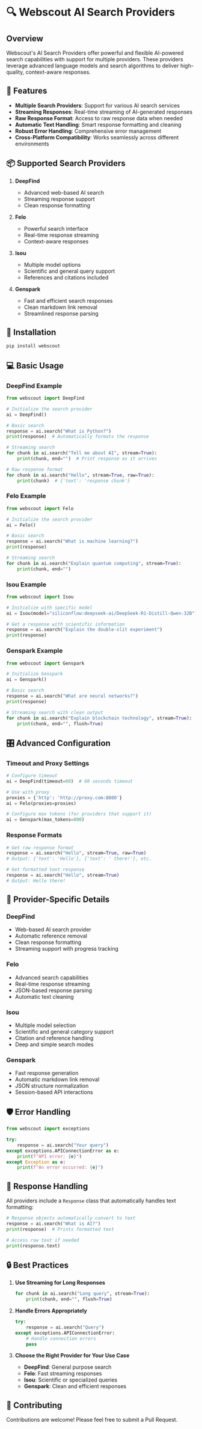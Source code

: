 # 🔍 Webscout AI Search Providers

## Overview

Webscout's AI Search Providers offer powerful and flexible AI-powered search capabilities with support for multiple providers. These providers leverage advanced language models and search algorithms to deliver high-quality, context-aware responses.

## 🌟 Features

- **Multiple Search Providers**: Support for various AI search services
- **Streaming Responses**: Real-time streaming of AI-generated responses
- **Raw Response Format**: Access to raw response data when needed
- **Automatic Text Handling**: Smart response formatting and cleaning
- **Robust Error Handling**: Comprehensive error management
- **Cross-Platform Compatibility**: Works seamlessly across different environments

## 📦 Supported Search Providers

1. **DeepFind**
   - Advanced web-based AI search
   - Streaming response support
   - Clean response formatting

2. **Felo**
   - Powerful search interface
   - Real-time response streaming
   - Context-aware responses

3. **Isou**
   - Multiple model options
   - Scientific and general query support
   - References and citations included

4. **Genspark**
   - Fast and efficient search responses
   - Clean markdown link removal
   - Streamlined response parsing

## 🚀 Installation

```bash
pip install webscout
```

## 💻 Basic Usage

### DeepFind Example

```python
from webscout import DeepFind

# Initialize the search provider
ai = DeepFind()

# Basic search
response = ai.search("What is Python?")
print(response)  # Automatically formats the response

# Streaming search
for chunk in ai.search("Tell me about AI", stream=True):
    print(chunk, end="")  # Print response as it arrives

# Raw response format
for chunk in ai.search("Hello", stream=True, raw=True):
    print(chunk)  # {'text': 'response chunk'}
```

### Felo Example

```python
from webscout import Felo

# Initialize the search provider
ai = Felo()

# Basic search
response = ai.search("What is machine learning?")
print(response)

# Streaming search
for chunk in ai.search("Explain quantum computing", stream=True):
    print(chunk, end="")
```

### Isou Example

```python
from webscout import Isou

# Initialize with specific model
ai = Isou(model="siliconflow:deepseek-ai/DeepSeek-R1-Distill-Qwen-32B")

# Get a response with scientific information
response = ai.search("Explain the double-slit experiment")
print(response)
```

### Genspark Example

```python
from webscout import Genspark

# Initialize Genspark
ai = Genspark()

# Basic search
response = ai.search("What are neural networks?")
print(response)

# Streaming search with clean output
for chunk in ai.search("Explain blockchain technology", stream=True):
    print(chunk, end="", flush=True)
```

## 🎛️ Advanced Configuration

### Timeout and Proxy Settings

```python
# Configure timeout
ai = DeepFind(timeout=60)  # 60 seconds timeout

# Use with proxy
proxies = {'http': 'http://proxy.com:8080'}
ai = Felo(proxies=proxies)

# Configure max tokens (for providers that support it)
ai = Genspark(max_tokens=800)
```

### Response Formats

```python
# Get raw response format
response = ai.search("Hello", stream=True, raw=True)
# Output: {'text': 'Hello'}, {'text': ' there!'}, etc.

# Get formatted text response
response = ai.search("Hello", stream=True)
# Output: Hello there!
```

## 🔧 Provider-Specific Details

### DeepFind

- Web-based AI search provider
- Automatic reference removal
- Clean response formatting
- Streaming support with progress tracking

### Felo

- Advanced search capabilities
- Real-time response streaming
- JSON-based response parsing
- Automatic text cleaning

### Isou

- Multiple model selection
- Scientific and general category support
- Citation and reference handling
- Deep and simple search modes

### Genspark

- Fast response generation
- Automatic markdown link removal
- JSON structure normalization
- Session-based API interactions

## 🛡️ Error Handling

```python
from webscout import exceptions

try:
    response = ai.search("Your query")
except exceptions.APIConnectionError as e:
    print(f"API error: {e}")
except Exception as e:
    print(f"An error occurred: {e}")
```

## 📝 Response Handling

All providers include a `Response` class that automatically handles text formatting:

```python
# Response objects automatically convert to text
response = ai.search("What is AI?")
print(response)  # Prints formatted text

# Access raw text if needed
print(response.text)
```

## 🔒 Best Practices

1. **Use Streaming for Long Responses**

   ```python
   for chunk in ai.search("Long query", stream=True):
       print(chunk, end="", flush=True)
   ```

2. **Handle Errors Appropriately**

   ```python
   try:
       response = ai.search("Query")
   except exceptions.APIConnectionError:
       # Handle connection errors
       pass
   ```

3. **Choose the Right Provider for Your Use Case**
   - **DeepFind**: General purpose search
   - **Felo**: Fast streaming responses
   - **Isou**: Scientific or specialized queries
   - **Genspark**: Clean and efficient responses

## 🤝 Contributing

Contributions are welcome! Please feel free to submit a Pull Request.
